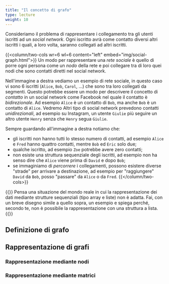 ```yaml
---
title: "Il concetto di grafo"
type: lecture
weight: 10
---
```


Consideriamo il problema di rappresentare i collegamento tra gli utenti iscritti
ad un *social network*. Ogni iscritto avrà come contatto diversi altri iscritti i
quali, a loro volta, saranno collegati ad altri iscritti.

{{<column/two-cols wr=6 wl=6 content="left" embed="img/social-graph.html">}}
Un modo per rappresentare una *rete sociale* è quello di porre ogni persona come
un *nodo* della rete e poi collegare tra di loro quei nodi che sono contatti diretti
nel social network.

Nell'immagine a destra vediamo un esempio di rete sociale, in questo caso vi
sono 6 iscritti (`Alice`, `Bob`, `Carol`, ...) che sono tra loro collegati da segmenti.
Questo potrebbe essere un modo per descrivere il concetto di *contatto* in un
social network come Facebook nel quale il contatto è *bidirezionale*. Ad esempio
`Alice` è un contatto di `Bob`, ma anche `Bob` è un contatto di `Alice`. Vedremo
Altri tipo di social network prevedono contatti *unidirezionali*, ad esempio su
Instagram, un utente `Giulie` più seguire un altro utente `Henry` senza che
`Henry` segua `Giulie`.

Sempre guardando all'immagine a destra notiamo che:
* gli iscritti non hanno tutti lo stesso numero di contatti, ad esempio `Alice` e
`Fred` hanno quattro contatti, mentre `Bob` ed `Eric` solo due;
* qualche iscritto, ad esempio `Zoe` potrebbe avere zero contatti;
* non esiste una struttura sequenziale degli iscritti, ad esempio non ha senso dire
che `Alice` viene prima di `David` e dopo `Bob`;
* se immaginiamo di *percorrere* i collegamenti, possono esistere diverse "strade"
per arrivare a destinazione, ad esempio per "raggiungere" `David` da `Bob`, posso
"passare" da `Alice` o da `Fred`.
{{</column/two-cols>}}

{{<exercise>}}
Pensa una situazione del mondo reale in cui la rappresentazione dei dati mediante
strutture sequenziali (tipo array e liste) non è adatta. Fai, con un breve disegno
simile a quello sopra, un esempio e spiega perché, secondo te, non è possibile la
rappresentazione con una struttura a lista.
{{</exercise>}}

## Definizione di grafo

## Rappresentazione di grafi

### Rappresentazione mediante nodi

### Rappresentazione mediante matrici



